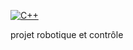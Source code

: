[![C++](https://img.shields.io/badge/C++-%2300599C.svg?logo=c%2B%2B&logoColor=white)](#)

projet robotique et contrôle

